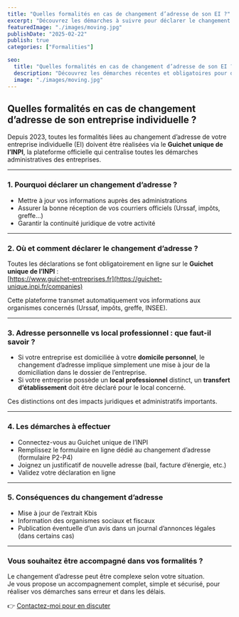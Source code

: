```yaml
---
title: "Quelles formalités en cas de changement d’adresse de son EI ?"
excerpt: "Découvrez les démarches à suivre pour déclarer le changement d’adresse de votre entreprise individuelle, simplement et efficacement."
featuredImage: "./images/moving.jpg"
publishDate: "2025-02-22"
publish: true
categories: ["Formalities"]

seo:
  title: "Quelles formalités en cas de changement d’adresse de son EI ?"
  description: "Découvrez les démarches récentes et obligatoires pour déclarer le changement d’adresse de votre entreprise individuelle, facilement et en toute conformité."
  image: "./images/moving.jpg"
---
```


## Quelles formalités en cas de changement d’adresse de son entreprise individuelle ?

Depuis 2023, toutes les formalités liées au changement d’adresse de votre entreprise individuelle (EI) doivent être réalisées via le **Guichet unique de l’INPI**, la plateforme officielle qui centralise toutes les démarches administratives des entreprises.

---

### 1. Pourquoi déclarer un changement d’adresse ?

- Mettre à jour vos informations auprès des administrations  
- Assurer la bonne réception de vos courriers officiels (Urssaf, impôts, greffe…)  
- Garantir la continuité juridique de votre activité

---

### 2. Où et comment déclarer le changement d’adresse ?

Toutes les déclarations se font obligatoirement en ligne sur le **Guichet unique de l’INPI** :  
[https://www.guichet-entreprises.fr](https://guichet-unique.inpi.fr/companies)  

Cette plateforme transmet automatiquement vos informations aux organismes concernés (Urssaf, impôts, greffe, INSEE).

---

### 3. Adresse personnelle vs local professionnel : que faut-il savoir ?

- Si votre entreprise est domiciliée à votre **domicile personnel**, le changement d’adresse implique simplement une mise à jour de la domiciliation dans le dossier de l’entreprise.  
- Si votre entreprise possède un **local professionnel** distinct, un **transfert d’établissement** doit être déclaré pour le local concerné.  

Ces distinctions ont des impacts juridiques et administratifs importants.

---

### 4. Les démarches à effectuer

- Connectez-vous au Guichet unique de l’INPI  
- Remplissez le formulaire en ligne dédié au changement d’adresse (formulaire P2-P4)  
- Joignez un justificatif de nouvelle adresse (bail, facture d’énergie, etc.)  
- Validez votre déclaration en ligne

---

### 5. Conséquences du changement d’adresse

- Mise à jour de l’extrait Kbis
- Information des organismes sociaux et fiscaux  
- Publication éventuelle d’un avis dans un journal d’annonces légales (dans certains cas)

---

### Vous souhaitez être accompagné dans vos formalités ?

Le changement d’adresse peut être complexe selon votre situation.  
Je vous propose un accompagnement complet, simple et sécurisé, pour réaliser vos démarches sans erreur et dans les délais.

👉 [Contactez-moi pour en discuter]( /contact )